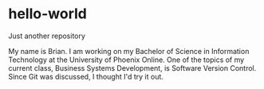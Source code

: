 # hello-world
Just another repository

My name is Brian.  I am working on my Bachelor of Science in Information Technology at the University of Phoenix Online.  One of the topics of my current class, Business Systems Development, is Software Version Control.  Since Git was discussed, I thought I'd try it out.

